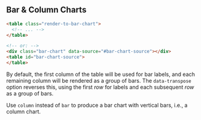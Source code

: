 Bar & Column Charts
-------------------

```html
<table class="render-to-bar-chart">
  <!-- ... -->
</table>

<!-- or: -->
<div class="bar-chart" data-source="#bar-chart-source"></div>
<table id="bar-chart-source">
</table>
```

By default, the first column of the table will be used for bar labels, and each remaining column will be rendered as a group of bars. The `data-transpose` option reverses this, using the first *row* for labels and each subsequent *row* as a group of bars.

Use `column` instead of `bar` to produce a bar chart with vertical bars, i.e., a column chart.
